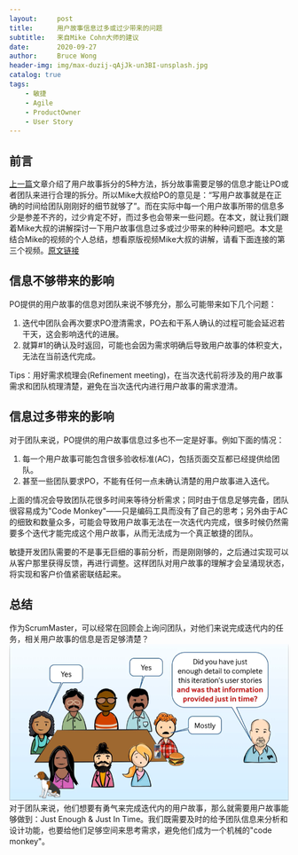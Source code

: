 ```yaml
---
layout:     post
title:      用户故事信息过多或过少带来的问题
subtitle:   来自Mike Cohn大师的建议
date:       2020-09-27
author:     Bruce Wong
header-img: img/max-duzij-qAjJk-un3BI-unsplash.jpg
catalog: true
tags:
    - 敏捷
    - Agile
    - ProductOwner
    - User Story
---
```

## 前言
[上一篇](https://brucetalk.com/2020/09/26/split-userstory/)文章介绍了用户故事拆分的5种方法，拆分故事需要足够的信息才能让PO或者团队来进行合理的拆分。所以Mike大叔给PO的意见是：“写用户故事就是在正确的时间给团队刚刚好的细节就够了”。而在实际中每一个用户故事所带的信息多少是参差不齐的，过少肯定不好，而过多也会带来一些问题。在本文，就让我们跟着Mike大叔的讲解探讨一下用户故事信息过多或过少带来的种种问题吧。本文是结合Mike的视频的个人总结，想看原版视频Mike大叔的讲解，请看下面连接的第三个视频。[原文链接](https://www.mountaingoatsoftware.com/blog/five-simple-but-powerful-ways-to-split-user-stories)

## 信息不够带来的影响  
PO提供的用户故事的信息对团队来说不够充分，那么可能带来如下几个问题：
1. 迭代中团队会再次要求PO澄清需求，PO去和干系人确认的过程可能会延迟若干天，这会影响迭代的进展。
2. 就算#1的确认及时返回，可能也会因为需求明确后导致用户故事的体积变大，无法在当前迭代完成。

Tips：用好需求梳理会(Refinement meeting)，在当次迭代前将涉及的用户故事需求和团队梳理清楚，避免在当次迭代内进行用户故事的需求澄清。

## 信息过多带来的影响  
对于团队来说，PO提供的用户故事信息过多也不一定是好事。例如下面的情况：
1. 每一个用户故事可能包含很多验收标准(AC)，包括页面交互都已经提供给团队。
2. 甚至一些团队要求PO，不能有任何一点未确认清楚的用户故事进入迭代。  

上面的情况会导致团队花很多时间来等待分析需求；同时由于信息足够完备，团队很容易成为"Code Monkey"——只是编码工具而没有了自己的思考；另外由于AC的细致和数量众多，可能会导致用户故事无法在一次迭代内完成，很多时候仍然需要多个迭代才能完成这个用户故事，从而无法成为一个真正敏捷的团队。

敏捷开发团队需要的不是事无巨细的事前分析，而是刚刚够的，之后通过实现可以从客户那里获得反馈，再进行调整。这样团队对用户故事的理解才会呈涌现状态，将实现和客户价值紧密联结起来。

## 总结  
作为ScrumMaster，可以经常在回顾会上询问团队，对他们来说完成迭代内的任务，相关用户故事的信息是否足够清楚？
![askteamJIT](/img/scrum/askteamjit.png "Just in Time")  
对于团队来说，他们想要有勇气来完成迭代内的用户故事，那么就需要用户故事能够做到：Just Enough & Just In Time。我们既需要及时的给予团队信息来分析和设计功能，也要给他们足够空间来思考需求，避免他们成为一个机械的"code monkey"。

